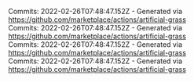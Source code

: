 Commits: 2022-02-26T07:48:47.152Z - Generated via https://github.com/marketplace/actions/artificial-grass
<br>
Commits: 2022-02-26T07:48:47.152Z - Generated via https://github.com/marketplace/actions/artificial-grass
<br>
Commits: 2022-02-26T07:48:47.152Z - Generated via https://github.com/marketplace/actions/artificial-grass
<br>
Commits: 2022-02-26T07:48:47.152Z - Generated via https://github.com/marketplace/actions/artificial-grass
<br>
